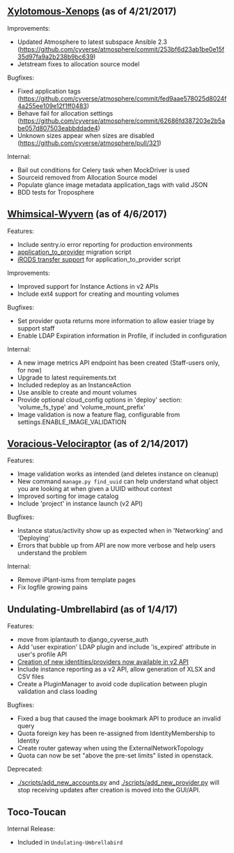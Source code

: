 ## [Xylotomous-Xenops](https://github.com/cyverse/atmosphere/milestone/11?closed=1) (as of 4/21/2017)
 
Improvements:
 - Updated Atmosphere to latest subspace Ansible 2.3 (https://github.com/cyverse/atmosphere/commit/253bf6d23ab1be0e15f35d97fa9a2b238b9bc639)
 - Jetstream fixes to allocation source model
 
Bugfixes:
 - Fixed application tags (https://github.com/cyverse/atmosphere/commit/fed9aae578025d8024f4a255ee109e12f1ff0483)
 - Behave fail for allocation settings (https://github.com/cyverse/atmosphere/commit/62686fd387203e2b5abe057d807503eabbddade4)
 - Unknown sizes appear when sizes are disabled (https://github.com/cyverse/atmosphere/pull/321)
 
Internal:
 - Bail out conditions for Celery task when MockDriver is used
 - Sourceid removed from Allocation Source model
 - Populate glance image metadata application_tags with valid JSON
 - BDD tests for Troposphere
 
 

## [Whimsical-Wyvern](https://github.com/cyverse/atmosphere/milestone/10?closed=1) (as of 4/6/2017)

Features:
  - Include sentry.io error reporting for production environments
  - [application_to_provider](https://github.com/cyverse/atmosphere/pull/284) migration script
  - [iRODS transfer support](https://github.com/cyverse/atmosphere/pull/318) for application_to_provider script

Improvements:
  - Improved support for Instance Actions in v2 APIs
  - Include ext4 support for creating and mounting volumes

Bugfixes:
  - Set provider quota returns more information to allow easier triage by support staff
  - Enable LDAP Expiration information in Profile, if included in configuration

Internal:
  - A new image metrics API endpoint has been created (Staff-users only, for now)
  - Upgrade to latest requirements.txt
  - Included redeploy as an InstanceAction
  - Use ansible to create and mount volumes
  - Provide optional cloud_config options in 'deploy' section: 'volume_fs_type' and 'volume_mount_prefix'
  - Image validation is now a feature flag, configurable from settings.ENABLE_IMAGE_VALIDATION

## [Voracious-Velociraptor](https://github.com/cyverse/atmosphere/milestone/9?closed=1) (as of 2/14/2017)

Features:
  - Image validation works as intended (and deletes instance on cleanup)
  - New command `manage.py find_uuid` can help understand what object you are looking at when given a UUID without context
  - Improved sorting for image catalog
  - Include 'project' in instance launch (v2 API)

Bugfixes:
  - Instance status/activity show up as expected when in 'Networking' and 'Deploying'
  - Errors that bubble up from API are now more verbose and help users understand the problem

Internal:
  - Remove iPlant-isms from template pages
  - Fix logfile growing pains

## Undulating-Umbrellabird (as of 1/4/17)

Features:
  - move from iplantauth to django_cyverse_auth
  - Add 'user expiration' LDAP plugin and include 'is_expired' attribute in user's profile API
  - [Creation of new identities/providers now available in v2 API](https://github.com/cyverse/atmosphere/pull/222)
  - Include instance reporting as a v2 API, allow generation of XLSX and CSV files
  - Create a PluginManager to avoid code duplication between plugin validation and class loading

Bugfixes:
  - Fixed a bug that caused the image bookmark API to produce an invalid query
  - Quota foreign key has been re-assigned from IdentityMembership to Identity
  - Create router gateway when using the ExternalNetworkTopology
  - Quota can now be set "above the pre-set limits" listed in openstack.

Deprecated:
  - [./scripts/add_new_accounts.py](./scripts/add_new_accounts.py) and [./scripts/add_new_provider.py](./scripts/add_new_provider.py) will stop receiving updates after creation is moved into the GUI/API.

## Toco-Toucan

Internal Release:
  - Included in `Undulating-Umbrellabird`
